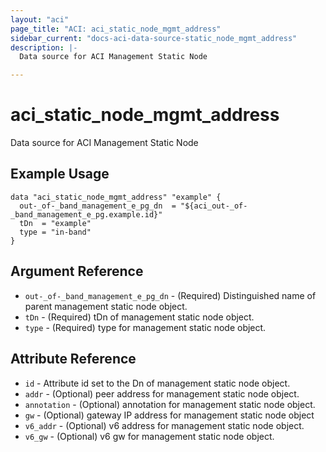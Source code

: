 ```yaml
---
layout: "aci"
page_title: "ACI: aci_static_node_mgmt_address"
sidebar_current: "docs-aci-data-source-static_node_mgmt_address"
description: |-
  Data source for ACI Management Static Node

---
```


# aci_static_node_mgmt_address #
Data source for ACI Management Static Node

## Example Usage ##

```hcl
data "aci_static_node_mgmt_address" "example" {
  out-_of-_band_management_e_pg_dn  = "${aci_out-_of-_band_management_e_pg.example.id}"
  tDn  = "example"
  type = "in-band"
}
```


## Argument Reference ##

* `out-_of-_band_management_e_pg_dn` - (Required) Distinguished name of parent management static node object.
* `tDn` - (Required) tDn of management static node object.
* `type` - (Required) type for management static node object.



## Attribute Reference

* `id` - Attribute id set to the Dn of management static node object.
* `addr` - (Optional) peer address for management static node object.
* `annotation` - (Optional) annotation for management static node object.
* `gw` - (Optional) gateway IP address for management static node object
* `v6_addr` - (Optional) v6 address for management static node object.
* `v6_gw` - (Optional) v6 gw for management static node object.
